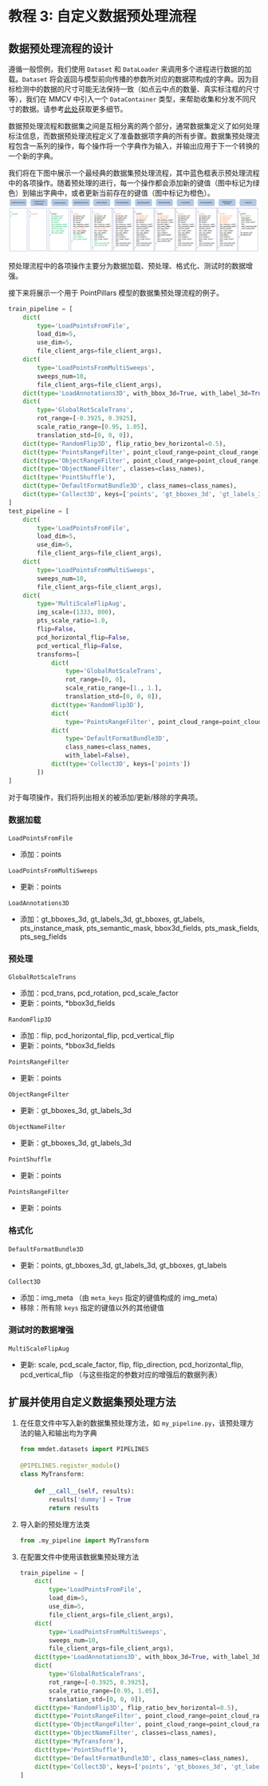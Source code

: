 # 教程 3: 自定义数据预处理流程

## 数据预处理流程的设计

遵循一般惯例，我们使用 `Dataset` 和 `DataLoader` 来调用多个进程进行数据的加载。`Dataset` 将会返回与模型前向传播的参数所对应的数据项构成的字典。因为目标检测中的数据的尺寸可能无法保持一致（如点云中点的数量、真实标注框的尺寸等），我们在 MMCV 中引入一个 `DataContainer` 类型，来帮助收集和分发不同尺寸的数据。请参考[此处](https://github.com/open-mmlab/mmcv/blob/master/mmcv/parallel/data_container.py)获取更多细节。

数据预处理流程和数据集之间是互相分离的两个部分，通常数据集定义了如何处理标注信息，而数据预处理流程定义了准备数据项字典的所有步骤。数据集预处理流程包含一系列的操作，每个操作将一个字典作为输入，并输出应用于下一个转换的一个新的字典。

我们将在下图中展示一个最经典的数据集预处理流程，其中蓝色框表示预处理流程中的各项操作。随着预处理的进行，每一个操作都会添加新的键值（图中标记为绿色）到输出字典中，或者更新当前存在的键值（图中标记为橙色）。
![](../../../resources/data_pipeline.png)

预处理流程中的各项操作主要分为数据加载、预处理、格式化、测试时的数据增强。

接下来将展示一个用于 PointPillars 模型的数据集预处理流程的例子。

```python
train_pipeline = [
    dict(
        type='LoadPointsFromFile',
        load_dim=5,
        use_dim=5,
        file_client_args=file_client_args),
    dict(
        type='LoadPointsFromMultiSweeps',
        sweeps_num=10,
        file_client_args=file_client_args),
    dict(type='LoadAnnotations3D', with_bbox_3d=True, with_label_3d=True),
    dict(
        type='GlobalRotScaleTrans',
        rot_range=[-0.3925, 0.3925],
        scale_ratio_range=[0.95, 1.05],
        translation_std=[0, 0, 0]),
    dict(type='RandomFlip3D', flip_ratio_bev_horizontal=0.5),
    dict(type='PointsRangeFilter', point_cloud_range=point_cloud_range),
    dict(type='ObjectRangeFilter', point_cloud_range=point_cloud_range),
    dict(type='ObjectNameFilter', classes=class_names),
    dict(type='PointShuffle'),
    dict(type='DefaultFormatBundle3D', class_names=class_names),
    dict(type='Collect3D', keys=['points', 'gt_bboxes_3d', 'gt_labels_3d'])
]
test_pipeline = [
    dict(
        type='LoadPointsFromFile',
        load_dim=5,
        use_dim=5,
        file_client_args=file_client_args),
    dict(
        type='LoadPointsFromMultiSweeps',
        sweeps_num=10,
        file_client_args=file_client_args),
    dict(
        type='MultiScaleFlipAug',
        img_scale=(1333, 800),
        pts_scale_ratio=1.0,
        flip=False,
        pcd_horizontal_flip=False,
        pcd_vertical_flip=False,
        transforms=[
            dict(
                type='GlobalRotScaleTrans',
                rot_range=[0, 0],
                scale_ratio_range=[1., 1.],
                translation_std=[0, 0, 0]),
            dict(type='RandomFlip3D'),
            dict(
                type='PointsRangeFilter', point_cloud_range=point_cloud_range),
            dict(
                type='DefaultFormatBundle3D',
                class_names=class_names,
                with_label=False),
            dict(type='Collect3D', keys=['points'])
        ])
]
```

对于每项操作，我们将列出相关的被添加/更新/移除的字典项。

### 数据加载

`LoadPointsFromFile`
- 添加：points

`LoadPointsFromMultiSweeps`
- 更新：points

`LoadAnnotations3D`
- 添加：gt_bboxes_3d, gt_labels_3d, gt_bboxes, gt_labels, pts_instance_mask, pts_semantic_mask, bbox3d_fields, pts_mask_fields, pts_seg_fields

### 预处理

`GlobalRotScaleTrans`
- 添加：pcd_trans, pcd_rotation, pcd_scale_factor
- 更新：points, *bbox3d_fields

`RandomFlip3D`
- 添加：flip, pcd_horizontal_flip, pcd_vertical_flip
- 更新：points, *bbox3d_fields

`PointsRangeFilter`
- 更新：points

`ObjectRangeFilter`
- 更新：gt_bboxes_3d, gt_labels_3d

`ObjectNameFilter`
- 更新：gt_bboxes_3d, gt_labels_3d

`PointShuffle`
- 更新：points

`PointsRangeFilter`
- 更新：points

### 格式化

`DefaultFormatBundle3D`
- 更新：points, gt_bboxes_3d, gt_labels_3d, gt_bboxes, gt_labels

`Collect3D`
- 添加：img_meta （由 `meta_keys` 指定的键值构成的 img_meta）
- 移除：所有除 `keys` 指定的键值以外的其他键值

### 测试时的数据增强

`MultiScaleFlipAug`
- 更新: scale, pcd_scale_factor, flip, flip_direction, pcd_horizontal_flip, pcd_vertical_flip （与这些指定的参数对应的增强后的数据列表）

## 扩展并使用自定义数据集预处理方法

1. 在任意文件中写入新的数据集预处理方法，如 `my_pipeline.py`，该预处理方法的输入和输出均为字典

    ```python
    from mmdet.datasets import PIPELINES

    @PIPELINES.register_module()
    class MyTransform:

        def __call__(self, results):
            results['dummy'] = True
            return results
    ```

2. 导入新的预处理方法类

    ```python
    from .my_pipeline import MyTransform
    ```

3. 在配置文件中使用该数据集预处理方法

    ```python
    train_pipeline = [
        dict(
            type='LoadPointsFromFile',
            load_dim=5,
            use_dim=5,
            file_client_args=file_client_args),
        dict(
            type='LoadPointsFromMultiSweeps',
            sweeps_num=10,
            file_client_args=file_client_args),
        dict(type='LoadAnnotations3D', with_bbox_3d=True, with_label_3d=True),
        dict(
            type='GlobalRotScaleTrans',
            rot_range=[-0.3925, 0.3925],
            scale_ratio_range=[0.95, 1.05],
            translation_std=[0, 0, 0]),
        dict(type='RandomFlip3D', flip_ratio_bev_horizontal=0.5),
        dict(type='PointsRangeFilter', point_cloud_range=point_cloud_range),
        dict(type='ObjectRangeFilter', point_cloud_range=point_cloud_range),
        dict(type='ObjectNameFilter', classes=class_names),
        dict(type='MyTransform'),
        dict(type='PointShuffle'),
        dict(type='DefaultFormatBundle3D', class_names=class_names),
        dict(type='Collect3D', keys=['points', 'gt_bboxes_3d', 'gt_labels_3d'])
    ]
    ```
